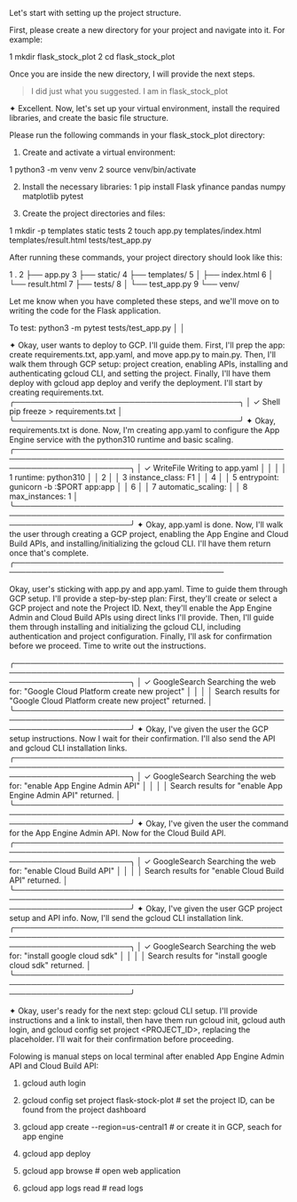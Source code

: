   Let's start with setting up the project structure.

  First, please create a new directory for your project and navigate into it. For example:

   1 mkdir flask_stock_plot
   2 cd flask_stock_plot

  Once you are inside the new directory, I will provide the next steps.

> I did just what you suggested.  I am in flask_stock_plot

✦ Excellent. Now, let's set up your virtual environment, install the required libraries, and create the basic file structure.

  Please run the following commands in your flask_stock_plot directory:

   1. Create and activate a virtual environment:

   1     python3 -m venv venv
   2     source venv/bin/activate

   2. Install the necessary libraries:
   1     pip install Flask yfinance pandas numpy matplotlib pytest

   3. Create the project directories and files:

   1     mkdir -p templates static tests
   2     touch app.py templates/index.html templates/result.html tests/test_app.py

  After running these commands, your project directory should look like this:

   1 .
   2 ├── app.py
   3 ├── static/
   4 ├── templates/
   5 │   ├── index.html
   6 │   └── result.html
   7 ├── tests/
   8 │   └── test_app.py
   9 └── venv/

  Let me know when you have completed these steps, and we'll move on to writing the code for the Flask application.

  To test: python3 -m pytest tests/test_app.py                                                                            │
 │                                                

✦ Okay, user wants to deploy to GCP. I'll guide them. First, I'll prep the app: create requirements.txt, app.yaml, and move app.py
  to main.py. Then, I'll walk them through GCP setup: project creation, enabling APIs, installing and authenticating gcloud CLI,
  and setting the project. Finally, I'll have them deploy with gcloud app deploy and verify the deployment. I'll start by creating
  requirements.txt.
 ╭─────────────────────────────────────────╮
 │ ✓  Shell pip freeze > requirements.txt  │
 ╰─────────────────────────────────────────╯
✦ Okay, requirements.txt is done. Now, I'm creating app.yaml to configure the App Engine service with the python310 runtime and
  basic scaling.
 ╭─────────────────────────────────────────────────────────────────────────────────────────────────────────────────────────╮
 │ ✓  WriteFile Writing to app.yaml                                                                                        │
 │                                                                                                                         │
 │    1 runtime: python310                                                                                                 │
 │    2                                                                                                                    │
 │    3 instance_class: F1                                                                                                 │
 │    4                                                                                                                    │
 │    5 entrypoint: gunicorn -b :$PORT app:app                                                                             │
 │    6                                                                                                                    │
 │    7 automatic_scaling:                                                                                                 │
 │    8   max_instances: 1                                                                                                 │
 ╰─────────────────────────────────────────────────────────────────────────────────────────────────────────────────────────╯
✦ Okay, app.yaml is done. Now, I'll walk the user through creating a GCP project, enabling the App Engine and Cloud Build APIs, and
  installing/initializing the gcloud CLI. I'll have them return once that's complete.
 ╭────────────────────────────────────────────────────────────────────────────────────────

  Okay, user's sticking with app.py and app.yaml. Time to guide them through GCP setup. I'll provide a step-by-step plan: First,
  they'll create or select a GCP project and note the Project ID. Next, they'll enable the App Engine Admin and Cloud Build APIs
  using direct links I'll provide. Then, I'll guide them through installing and initializing the gcloud CLI, including
  authentication and project configuration. Finally, I'll ask for confirmation before we proceed. Time to write out the
  instructions.

 ╭─────────────────────────────────────────────────────────────────────────────────────────────────────────────────────────╮
 │ ✓  GoogleSearch Searching the web for: "Google Cloud Platform create new project"                                       │
 │                                                                                                                         │
 │    Search results for "Google Cloud Platform create new project" returned.                                              │
 ╰─────────────────────────────────────────────────────────────────────────────────────────────────────────────────────────╯
✦ Okay, I've given the user the GCP setup instructions. Now I wait for their confirmation. I'll also send the API and gcloud CLI
  installation links.
 ╭─────────────────────────────────────────────────────────────────────────────────────────────────────────────────────────╮
 │ ✓  GoogleSearch Searching the web for: "enable App Engine Admin API"                                                    │
 │                                                                                                                         │
 │    Search results for "enable App Engine Admin API" returned.                                                           │
 ╰─────────────────────────────────────────────────────────────────────────────────────────────────────────────────────────╯
✦ Okay, I've given the user the command for the App Engine Admin API. Now for the Cloud Build API.
 ╭─────────────────────────────────────────────────────────────────────────────────────────────────────────────────────────╮
 │ ✓  GoogleSearch Searching the web for: "enable Cloud Build API"                                                         │
 │                                                                                                                         │
 │    Search results for "enable Cloud Build API" returned.                                                                │
 ╰─────────────────────────────────────────────────────────────────────────────────────────────────────────────────────────╯
✦ Okay, I've given the user GCP project setup and API info. Now, I'll send the gcloud CLI installation link.
 ╭─────────────────────────────────────────────────────────────────────────────────────────────────────────────────────────╮
 │ ✓  GoogleSearch Searching the web for: "install google cloud sdk"                                                       │
 │                                                                                                                         │
 │    Search results for "install google cloud sdk" returned.                                                              │
 ╰─────────────────────────────────────────────────────────────────────────────────────────────────────────────────────────╯
 
 ✦ Okay, user's ready for the next step: gcloud CLI setup. I'll provide instructions and a link to install, then have them run
  gcloud init, gcloud auth login, and gcloud config set project <PROJECT_ID>, replacing the placeholder. I'll wait for their
  confirmation before proceeding.


Folowing is manual steps on local terminal after enabled App Engine Admin API and Cloud Build API:
1. gcloud auth login
2. gcloud config set project flask-stock-plot  # set the project ID, can be found from the project dashboard
3. gcloud app create --region=us-central1  # or create it in GCP, seach for app engine
4. gcloud app deploy

5. gcloud app browse # open web application
6. gcloud app logs read  # read logs




